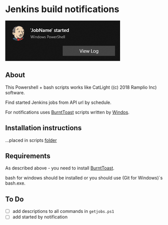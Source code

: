 ﻿# Jenkins build notifications

![Main example](/media/readme1.png)

## About

This Powershell + bash scripts works like CatLight ((c) 2018 Ramplio Inc) software.

Find started Jenkins jobs from API url by schedule.

For notifications uses [BurntToast](https://github.com/Windos/BurntToast) scripts written by [Windos](https://github.com/Windos).

## Installation instructions

...placed in scripts [folder](https://github.com/ripev/JenkinsBuildNotification/tree/master/getjobs)

## Requirements

As described above - you need to install [BurntToast](https://github.com/Windos/BurntToast).

bash for windows should be installed or you should use (Git for Windows)`s bash.exe.

## To Do

- [ ] add descriptions to all commands in `getjobs.ps1`
- [ ] add started by notification